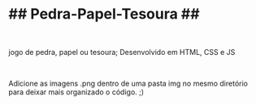<h1><strong> ## Pedra-Papel-Tesoura ## </strong></h1><br>
<p>jogo de pedra, papel ou tesoura; Desenvolvido em HTML, CSS e JS</p><br>
<p>Adicione as imagens .png dentro de uma pasta img no mesmo diretório para deixar mais organizado o código. ;)</p>

